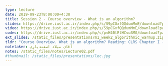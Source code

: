 ```yaml
---
type: lecture
date: 2019-09-23T8:00:00+4:30
title: Session 2 - Course overview - What is an algorithm? 
slides: https://drive.iust.ac.ir/index.php/s/S9pCGxfQQdumMmE/download?path=%2FSlides&files=S2.pdf
video: https://drive.iust.ac.ir/index.php/s/S9pCGxfQQdumMmE/download?path=%2FVideos&files=S2.mp4
codes: https://drive.iust.ac.ir/index.php/s/pvH40tElHCvu3MG/download?path=%2FCode&files=S2.zip
ext_slides: /static_files/presentations/m1_week2_algorithmic_warmup.zip
tldr: "Course Overview. What is an algorithm? Reading: CLRS Chapter I - Sections 1.1 and 1.2"
notetaker: آقای میلاد اسفندیاری
notes: /static_files/notes/Lecture02.pdf
#thumbnail: /static_files/presentations/lec.jpg
---
```

